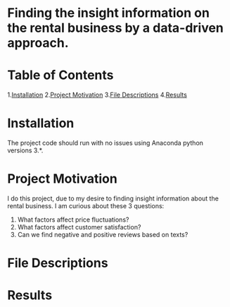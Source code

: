 # Finding the insight information on the rental business by a data-driven approach.
# Table of Contents
1.[Installation](#Installation)
2.[Project Motivation](#Project_Motivation)
3.[File Descriptions](#File_Descriptions)
4.[Results](#Results)

# Installation
The project code should run with no issues using Anaconda python versions 3.*.
# Project Motivation
I do this project, due to my desire to finding insight information about the rental business. I am curious about these 3 questions:
1. What factors affect price fluctuations?
2. What factors affect customer satisfaction?
3. Can we find negative and positive reviews based on texts?
# File Descriptions

# Results
